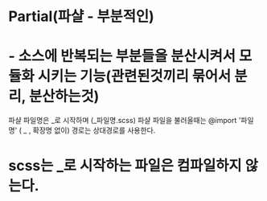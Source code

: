 # Partial(파샬 - 부분적인)
# - 소스에 반복되는 부분들을 분산시켜서 모듈화 시키는 기능(관련된것끼리 묶어서 분리, 분산하는것)
 파샬 파일명은 _로 시작하며 (_파일명.scss)
 파샬 파일을 불러올때는 @import '파일명' ( _ , 확장명 없이) 경로는 상대경로를 사용한다.
 # scss는 _로 시작하는 파일은 컴파일하지 않는다.
